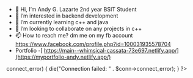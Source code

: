 - 👋 Hi, I’m Andy G. Lazarte 2nd year BSIT Student
- 👀 I’m interested in backend development
- 🌱 I’m currently learning c++ and java
- 💞️ I’m looking to collaborate on any projects in c++
- 📫 How to reach me? dm me on my fb account https://www.facebook.com/profile.php?id=100031935578704
- Portfolio -[ https://main--whimsical-cassata-73e697.netlify.app/](https://myportfolio-andy.netlify.app/)

<!---
andytechh/andytechh is a ✨ special ✨ repository because its `README.md` (this file) appears on your GitHub profile.
You can click the Preview link to take a look at your changes.
https://www.figma.com/design/lGuqUQJdSZvV0tNcmmfya4/Untitled?node-id=1-2&t=UjovqP2ujPcfGQUB-1
--->
<?php
$servername = "localhost";
$username = "root"; // Change this if you have a different MySQL user
$password = ""; // Change this if you have set a password for MySQL
$database = "user_database";

// Create connection
$conn = new mysqli($servername, $username, $password, $database);

// Check connection
if ($conn->connect_error) {
    die("Connection failed: " . $conn->connect_error);
}
?>

